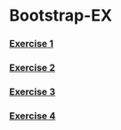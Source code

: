 # Bootstrap-EX

### [Exercise 1](https://mariomliberio.github.io/Bootstrap-EX/ex1.html)


### [Exercise 2](https://mariomliberio.github.io/Bootstrap-EX/ex2.html)


### [Exercise 3](https://mariomliberio.github.io/Bootstrap-EX/ex3.html)


### [Exercise 4](https://mariomliberio.github.io/Bootstrap-EX/ex4.html)

